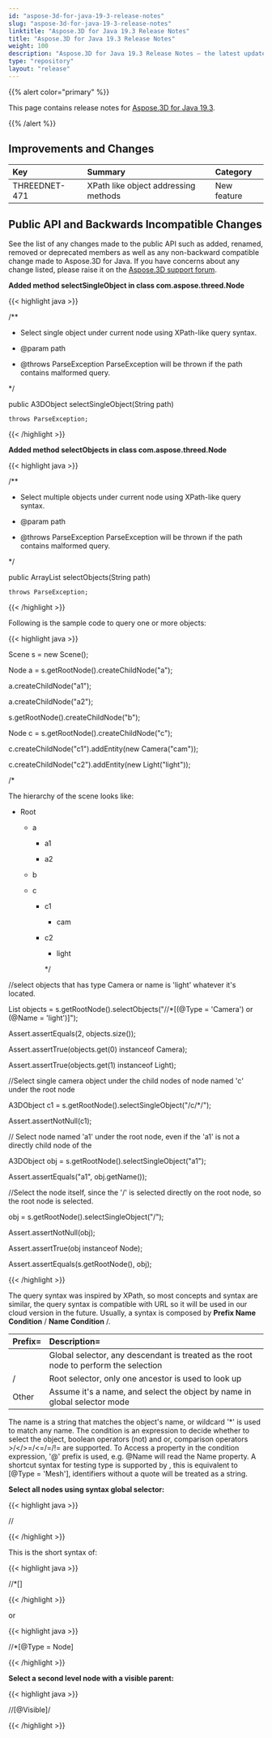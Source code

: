 ```yaml
---
id: "aspose-3d-for-java-19-3-release-notes"
slug: "aspose-3d-for-java-19-3-release-notes"
linktitle: "Aspose.3D for Java 19.3 Release Notes"
title: "Aspose.3D for Java 19.3 Release Notes"
weight: 100
description: "Aspose.3D for Java 19.3 Release Notes – the latest updates and fixes."
type: "repository"
layout: "release"
---
```


{{% alert color="primary" %}} 

This page contains release notes for [Aspose.3D for Java 19.3](https://repository.aspose.com/repo/com/aspose/aspose-xps/19.3/).

{{% /alert %}} 
## **Improvements and Changes**

|**Key**|**Summary**|**Category**|
| :- | :- | :- |
|THREEDNET-471 |XPath like object addressing methods|New feature|

## **Public API and Backwards Incompatible Changes**

See the list of any changes made to the public API such as added, renamed, removed or deprecated members as well as any non-backward compatible change made to Aspose.3D for Java. If you have concerns about any change listed, please raise it on the [Aspose.3D support forum](https://forum.aspose.com/c/3d).

**Added method selectSingleObject in class com.aspose.threed.Node**

{{< highlight java >}}

 /**

 * Select single object under current node using XPath-like query syntax.

 * @param path 

 * @throws ParseException ParseException will be thrown if the path contains malformed query.

 */

public A3DObject selectSingleObject(String path)

    throws ParseException;

{{< /highlight >}}

**Added method selectObjects in class com.aspose.threed.Node**

{{< highlight java >}}

 /**

 * Select multiple objects under current node using XPath-like query syntax.

 * @param path 

 * @throws ParseException ParseException will be thrown if the path contains malformed query.

 */

public ArrayList<A3DObject> selectObjects(String path)

    throws ParseException;

{{< /highlight >}}

Following is the sample code to query one or more objects:

{{< highlight java >}}

 Scene s = new Scene();

Node a = s.getRootNode().createChildNode("a");

a.createChildNode("a1");

a.createChildNode("a2");

s.getRootNode().createChildNode("b");

Node c = s.getRootNode().createChildNode("c");

c.createChildNode("c1").addEntity(new Camera("cam"));

c.createChildNode("c2").addEntity(new Light("light"));

/*

The hierarchy of the scene looks like:

 - Root

    - a

        - a1

        - a2

    - b

    - c

        - c1

            - cam

        - c2

            - light

             */

//select objects that has type Camera or name is 'light' whatever it's located.

List<A3DObject> objects = s.getRootNode().selectObjects("//*[(@Type = 'Camera') or (@Name = 'light')]");

Assert.assertEquals(2, objects.size());

Assert.assertTrue(objects.get(0) instanceof Camera);

Assert.assertTrue(objects.get(1) instanceof Light);

//Select single camera object under the child nodes of node named 'c' under the root node

A3DObject c1 = s.getRootNode().selectSingleObject("/c/*/<Camera>");

Assert.assertNotNull(c1);

// Select node named 'a1' under the root node, even if the 'a1' is not a directly child node of the

A3DObject obj = s.getRootNode().selectSingleObject("a1");

Assert.assertEquals("a1", obj.getName());

//Select the node itself, since the '/' is selected directly on the root node, so the root node is selected.

obj = s.getRootNode().selectSingleObject("/");

Assert.assertNotNull(obj);

Assert.assertTrue(obj instanceof Node);

Assert.assertEquals(s.getRootNode(), obj);

{{< /highlight >}}

The query syntax was inspired by XPath, so most concepts and syntax are similar, the query syntax is compatible with URL so it will be used in our cloud version in the future. Usually, a syntax is composed by **Prefix Name Condition** / **Name Condition** /.

|**Prefix=**|**Description=**|
| :- | :- |
| |Global selector, any descendant is treated as the root node to perform the selection |
|/|Root selector, only one ancestor is used to look up |
|Other |Assume it's a name, and select the object by name in global selector mode |
The name is a string that matches the object's name, or wildcard '*' is used to match any name. The condition is an expression to decide whether to select the object, boolean operators (not) and or, comparison operators >/</>=/<=/=/!= are supported. To Access a property in the condition expression, '@' prefix is used, e.g. @Name will read the Name property. A shortcut syntax for testing type is supported by <Mesh>, this is equivalent to [@Type = 'Mesh'], identifiers without a quote will be treated as a string.

**Select all nodes using syntax global selector:**

{{< highlight java >}}

 //<Node>

{{< /highlight >}}

This is the short syntax of:

{{< highlight java >}}

 //*[<Node>]

{{< /highlight >}}

or

{{< highlight java >}}

 //*[@Type = Node]

{{< /highlight >}}

 **Select a second level node with a visible parent:**

 {{< highlight java >}}

 //<Node>[@Visible]/<Node>

{{< /highlight >}}
